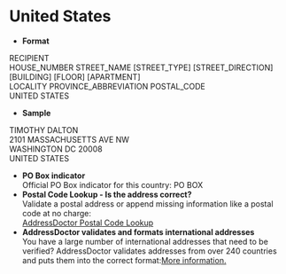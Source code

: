 United States
=============

- **Format**

RECIPIENT  
HOUSE_NUMBER STREET_NAME [STREET_TYPE] [STREET_DIRECTION] [BUILDING] [FLOOR] [APARTMENT]  
LOCALITY PROVINCE_ABBREVIATION POSTAL_CODE  
UNITED STATES
- **Sample**

TIMOTHY DALTON  
2101 MASSACHUSETTS AVE NW  
WASHINGTON DC 20008  
UNITED STATES
- **PO Box indicator**  
Official PO Box indicator for this country: PO BOX
- **Postal Code Lookup - Is the address correct?**  
Validate a postal address or append missing information like a postal code at no charge:  
[AddressDoctor Postal Code Lookup](http://lookup.addressdoctor.com/lookup/default.aspx?lang=en&country=USA)
- **AddressDoctor validates and formats international addresses**  
You have a large number of international addresses that need to be verified? AddressDoctor validates addresses from over 240 countries and puts them into the correct format:[More information.](index.php?id=31&L=1)